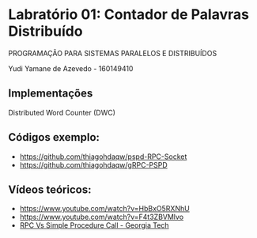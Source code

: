 # Labratório 01: Contador de Palavras Distribuído

PROGRAMAÇÃO PARA SISTEMAS PARALELOS E DISTRIBUÍDOS

Yudi Yamane de Azevedo - 160149410



## Implementações
Distributed Word Counter (DWC)


## Códigos exemplo:

- https://github.com/thiagohdaqw/pspd-RPC-Socket
- https://github.com/thiagohdaqw/gRPC-PSPD

## Vídeos teóricos:

- https://www.youtube.com/watch?v=HbBxO5RXNhU
- https://www.youtube.com/watch?v=F4t3ZBVMlvo
- [RPC Vs Simple Procedure Call - Georgia Tech](https://www.youtube.com/watch?v=gr7oaiUsxSU)

<!-- 
https://sites.ualberta.ca/dept/chemeng/AIX-43/share/man/info/C/a_doc_lib/aixprggd/progcomc/rpc_arbdata_ex.htm

https://sites.ualberta.ca/dept/chemeng/AIX-43/share/man/info/C/a_doc_lib/libs/commtrf1/xdr_string.htm#A138X9e5b

https://sites.ualberta.ca/dept/chemeng/AIX-43/share/man/info/C/a_doc_lib/aixprggd/progcomc/xdr_ref.htm#A6gDFg190blai

Linked Lists:
https://www.ibm.com/docs/en/aix/7.1?topic=representation-passing-linked-lists-using-xdr-example
 -->